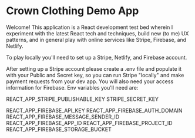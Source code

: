 # Crown Clothing Demo App

Welcome! This application is a React development test bed wherein I experiment with the latest React tech and techniques, build new (to me) UX patterns, and in general play with online services like Stripe, Firebase, and Netlify.

To play locally you'll need to set up a Stripe, Netlify, and Firebase account.

After setting up a Stripe account please create a .env file and populate it with your Public and Secret key, so you can run Stripe "locally" and make payment requests from your dev app. You will also need your access information for Firebase. Env variables you'll need are:

REACT_APP_STRIPE_PUBLISHABLE_KEY
STRIPE_SECRET_KEY

REACT_APP_FIREBASE_API_KEY
REACT_APP_FIREBASE_AUTH_DOMAIN
REACT_APP_FIREBASE_MESSAGE_SENDER_ID
REACT_APP_FIREBASE_APP_ID
REACT_APP_FIREBASE_PROJECT_ID
REACT_APP_FIREBASE_STORAGE_BUCKET